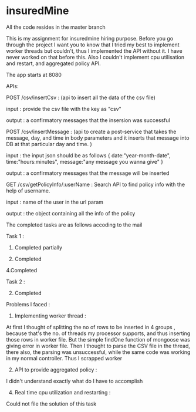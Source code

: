 # insuredMine

All the code resides in the master branch

This is my assignment for insuredmine hiring purpose. Before you go through the project I want you to know that I tried my best 
to implement worker threads but couldn't, thus I implemented the API without it. I have never worked on that before this. 
Also I couldn't implement cpu utilisation and restart, and aggregated policy API.


The app starts at 8080

APIs:

POST /csv/insertCsv : (api to insert all the data of the csv file)

input : provide the csv file with the key as "csv"

output : a confirmatory messages that the insersion was successful




POST /csv/insertMessage : (api to create a post-service that takes the message, day, and time in body 
parameters and it inserts that message into DB at that particular day and time. )

input : the input json should be as follows { date:"year-month-date", time:"hours:minutes", message:"any message you wanna give" }

output : a confirmatory messages that the message will be inserted



GET /csv/getPolicyInfo/:userName : Search API to find policy info with the help of username.

input : name of the user in the url param

output : the object containing all the info of the policy



The completed tasks are as follows accoding to the mail

Task 1 :

1. Completed partially

2. Completed

4.Completed


Task 2 : 

2. Completed




Problems I faced :

1. Implementing worker thread : 

At first I thought of splitting the no of rows to be inserted in 4 groups , because that's the no.
of threads my processor supports, and thus inserting those rows in worker file. But the simple findOne function of mongoose was 
giving error in worker file. Then I thought to parse the CSV file in the thread, there also, the parsing was unsuccessful, while 
the same code was working in my normal controller. Thus I scrapped worker 

2. API to provide aggregated policy : 

I didn't understand exactly what do I have to accomplish

4. Real time cpu utilization and restarting :
 
Could not file the solution of this task
